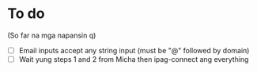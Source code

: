 # To do

(So far na mga napansin q)

-   [ ] Email inputs accept any string input (must be "@" followed by domain)
-   [ ] Wait yung steps 1 and 2 from Micha then ipag-connect ang everything
